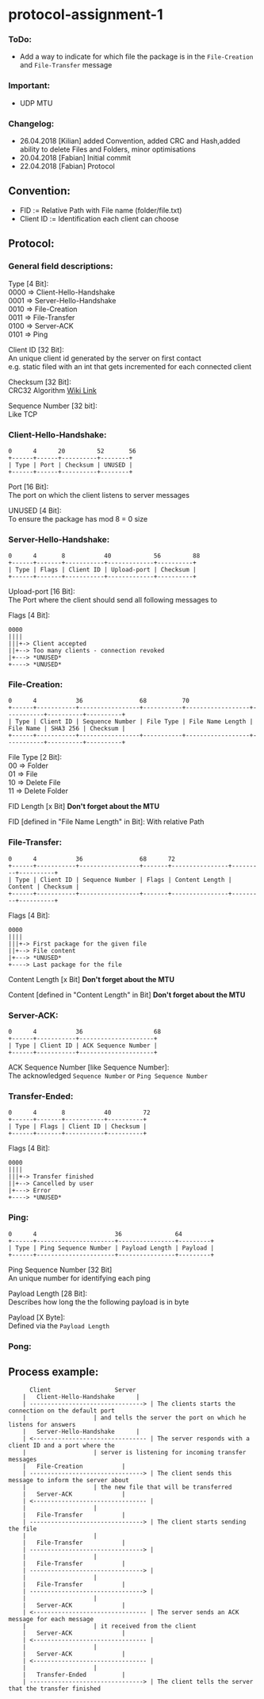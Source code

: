 # protocol-assignment-1

### ToDo:
* Add a way to indicate for which file the package is in the  ```File-Creation``` and ```File-Transfer``` message

### Important:
* UDP MTU

### Changelog:
* 26.04.2018 [Kilian] added Convention, added CRC and Hash,added ability to delete Files and Folders, minor optimisations
* 20.04.2018 [Fabian] Initial commit
* 22.04.2018 [Fabian] Protocol

## Convention:
* FID := Relative Path with File name (folder/file.txt)
* Client ID := Identification each client can choose

## Protocol:

### General field descriptions:
Type [4 Bit]:<br/>
	0000 => Client-Hello-Handshake<br/>
	0001 => Server-Hello-Handshake<br/>
	0010 => File-Creation<br/>
	0011 => File-Transfer<br/>
	0100 => Server-ACK<br/>
	0101 => Ping<br/>

Client ID [32 Bit]:<br/>
	An unique client id generated by the server on first contact<br/>
	e.g. static filed with an int that gets incremented for each connected client

Checksum [32 Bit]:<br/>
	CRC32 Algorithm [Wiki Link](https://en.wikipedia.org/wiki/Cyclic_redundancy_check)

Sequence Number [32 bit]:<br/>
	Like TCP

### Client-Hello-Handshake:
```
0      4      20         52       56
+------+------+----------+--------+
| Type | Port | Checksum | UNUSED |
+------+------+----------+--------+
```

Port [16 Bit]:<br/>
	The port on which the client listens to server messages

UNUSED [4 Bit]:<br/>
	To ensure the package has mod 8 = 0 size

### Server-Hello-Handshake:
```
0      4       8           40            56         88
+------+-------+-----------+-------------+----------+
| Type | Flags | Client ID | Upload-port | Checksum |
+------+-------+-----------+-------------+----------+
```
Upload-port [16 Bit]:<br/>
	The Port where the client should send all following messages to

Flags [4 Bit]:
```
0000
||||
|||+-> Client accepted
||+--> Too many clients - connection revoked
|+---> *UNUSED*
+----> *UNUSED*
```

### File-Creation:
```
0      4           36                68          70					
+------+-----------+-----------------+-----------+------------------+-----------+----------+----------+
| Type | Client ID | Sequence Number | File Type | File Name Length | File Name | SHA3 256 | Checksum |
+------+-----------+-----------------+-----------+------------------+-----------+----------+----------+

```

File Type [2 Bit]:<br/>
	00 => Folder<br/>
	01 => File<br/>
	10 => Delete File<br/>
	11 => Delete Folder<br/>

FID Length [x Bit] **Don't forget about the MTU**

FID [defined in "File Name Length" in Bit]:
	With relative Path


### File-Transfer:
```
0      4           36                68      72
+------+-----------+-----------------+-------+----------------+---------+----------+
| Type | Client ID | Sequence Number | Flags | Content Length | Content | Checksum |
+------+-----------+-----------------+-------+----------------+---------+----------+
```

Flags [4 Bit]:
```
0000
||||
|||+-> First package for the given file
||+--> File content
|+---> *UNUSED*
+----> Last package for the file
```

Content Length [x Bit] **Don't forget about the MTU**

Content [defined in "Content Length" in Bit] **Don't forget about the MTU**

### Server-ACK:
```
0      4           36                    68
+------+-----------+---------------------+
| Type | Client ID | ACK Sequence Number |
+------+-----------+---------------------+
```

ACK Sequence Number [like Sequence Number]:<br/>
	The acknowledged ```Sequence Number``` or ```Ping Sequence Number```

### Transfer-Ended:
```
0      4       8           40         72
+------+-------+-----------+----------+
| Type | Flags | Client ID | Checksum |
+------+-------+-----------+----------+
```

Flags [4 Bit]:
```
0000
||||
|||+-> Transfer finished
||+--> Cancelled by user
|+---> Error
+----> *UNUSED*
```

### Ping:
```
0      4                      36               64
+------+----------------------+----------------+---------+
| Type | Ping Sequence Number | Payload Length | Payload |
+------+----------------------+----------------+---------+
```

Ping Sequence Number [32 Bit]<br/>
	An unique number for identifying each ping

Payload Length [28 Bit]:<br/>
	Describes how long the the following payload is in byte

Payload [X Byte]:<br/>
	Defined via the ```Payload Length```

### Pong:

## Process example:

```
      Client				  Server
	|	Client-Hello-Handshake	    |
	| --------------------------------> | The clients starts the connection on the default port
	|				    | and tells the server the port on which he listens for answers
	|	Server-Hello-Handshake      |
	| <-------------------------------- | The server responds with a client ID and a port where the
	|				    | server is listening for incoming transfer messages
	|	File-Creation		    |
	| --------------------------------> | The client sends this message to inform the server about
	|				    | the new file that will be transferred
	|	Server-ACK  		    |
	| <-------------------------------- |
	|				    |
	|	File-Transfer		    |
	| --------------------------------> | The client starts sending the file
	|				    |
	|	File-Transfer		    |
	| --------------------------------> |
	|				    |
	|	File-Transfer		    |
	| --------------------------------> |
	|				    |
	|	File-Transfer		    |
	| --------------------------------> |
	|				    |
	|	Server-ACK  		    |
	| <-------------------------------- | The server sends an ACK message for each message
	|				    | it received from the client
	|	Server-ACK  		    |
	| <-------------------------------- |
	|				    |
	|	Server-ACK  		    |
	| <-------------------------------- |
	|				    |
	|	Transfer-Ended		    |
	| --------------------------------> | The client tells the server that the transfer finished
```
